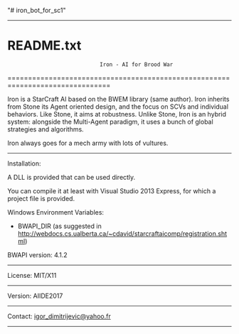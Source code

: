 "# iron_bot_for_sc1" 

----
README.txt
===============================================================================
                                 Iron - AI for Brood War
===============================================================================

Iron is a StarCraft AI based on the BWEM library (same author).
Iron inherits from Stone its Agent oriented design, and the focus on SCVs and individual behaviors.
Like Stone, it aims at robustness.
Unlike Stone, Iron is an hybrid system: alongside the Multi-Agent paradigm, it uses a bunch of global strategies and algorithms.

Iron always goes for a mech army with lots of vultures.

-------------------------------------------------------------------------------
Installation:

A DLL is provided that can be used directly.

You can compile it at least with Visual Studio 2013 Express, for which a project file is provided.

Windows Environment Variables:
- BWAPI_DIR (as suggested in http://webdocs.cs.ualberta.ca/~cdavid/starcraftaicomp/registration.shtml)

BWAPI version: 4.1.2

-------------------------------------------------------------------------------
License:               MIT/X11

-------------------------------------------------------------------------------
Version:               AIIDE2017

-------------------------------------------------------------------------------
Contact:               igor_dimitrijevic@yahoo.fr

-------------------------------------------------------------------------------
